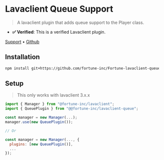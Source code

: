 # Lavaclient Queue Support

> A lavaclient plugin that adds queue support to the Player class.

- **✅ Verified**: This is a verified Lavaclient plugin.

[Support](https://discord.gg/vuJxnYk) &bull; [Github](https://github.com/lavaclient/plugins)

## Installation

```bash
npm install git+https://github.com/fortune-inc/Fortune-lavaclient-queue.git
```

## Setup

> This only works with lavaclient 3.x.x

```js
import { Manager } from "@fortune-inc/lavaclient";
import { QueuePlugin } from "@@fortune-inc/lavaclient-queue";

const manager = new Manager(...);
manager.use(new QueuePlugin());

// Or

const manager = new Manager(..., {
  plugins: [new QueuePlugin()],
  ...
});

```

